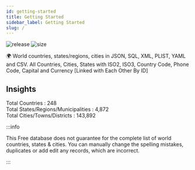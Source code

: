 ```yaml
---
id: getting-started
title: Getting Started
sidebar_label: Getting Started
slug: /
---
```


![release](https://img.shields.io/github/v/release/dr5hn/countries-states-cities-database?style=flat-square)
![size](https://img.shields.io/github/repo-size/dr5hn/countries-states-cities-database?label=size&style=flat-square)

🌍 World countries, states/regions, cities in JSON, SQL, XML, PLIST, YAML and CSV. All Countries, Cities, States with ISO2, ISO3, Country Code, Phone Code, Capital and Currency [Linked with Each Other By ID]

## Insights
Total Countries : 248 <br/>
Total States/Regions/Municipalities : 4,872 <br/>
Total Cities/Towns/Districts : 143,892 <br/>

:::info

This Free database does not guarantee for the complete list of world
countries, states & cities.
You can manually change the spelling mistakes, duplicates
or add edit any records, which are incorrect.

:::
